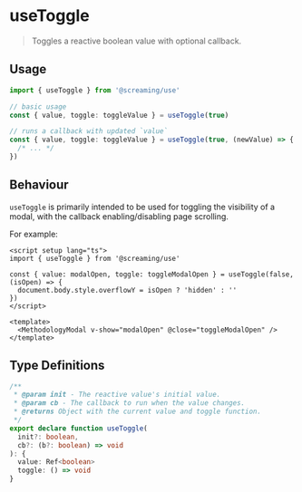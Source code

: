 # useToggle

> Toggles a reactive boolean value with optional callback.

## Usage

```ts
import { useToggle } from '@screaming/use'

// basic usage
const { value, toggle: toggleValue } = useToggle(true)

// runs a callback with updated `value`
const { value, toggle: toggleValue } = useToggle(true, (newValue) => {
  /* ... */
})
```

## Behaviour

`useToggle` is primarily intended to be used for toggling the visibility of a modal, with the callback enabling/disabling page scrolling.

For example:

```vue
<script setup lang="ts">
import { useToggle } from '@screaming/use'

const { value: modalOpen, toggle: toggleModalOpen } = useToggle(false, (isOpen) => {
  document.body.style.overflowY = isOpen ? 'hidden' : ''
})
</script>

<template>
  <MethodologyModal v-show="modalOpen" @close="toggleModalOpen" />
</template>
```

## Type Definitions

```ts
/**
 * @param init - The reactive value's initial value.
 * @param cb - The callback to run when the value changes.
 * @returns Object with the current value and toggle function.
 */
export declare function useToggle(
  init?: boolean,
  cb?: (b?: boolean) => void
): {
  value: Ref<boolean>
  toggle: () => void
}
```
